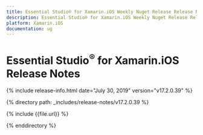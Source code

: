 ```yaml
---
title: Essential Studio® for Xamarin.iOS Weekly Nuget Release Release Notes  
description: Essential Studio® for Xamarin.iOS Weekly Nuget Release Release Notes  
platform: Xamarin.iOS
documentation: ug
---
```


# Essential Studio<sup>®</sup> for Xamarin.iOS  Release Notes  

{% include release-info.html date="July 30, 2019"  version="v17.2.0.39" %} 


{% directory path: _includes/release-notes/v17.2.0.39 %}

{% include {{file.url}} %}

{% enddirectory %}